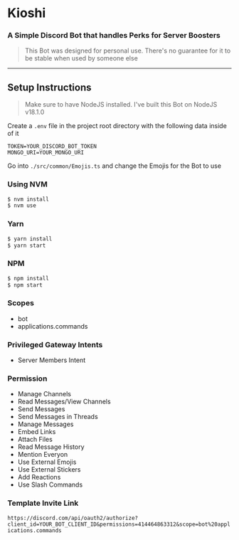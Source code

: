 # Kioshi

### A Simple Discord Bot that handles Perks for Server Boosters

> This Bot was designed for personal use. There's no guarantee for it to be stable when used by someone else

---

## Setup Instructions

> Make sure to have NodeJS installed. I've built this Bot on NodeJS v18.1.0

Create a `.env` file in the project root directory with the following data inside of it

```env
TOKEN=YOUR_DISCORD_BOT_TOKEN
MONGO_URI=YOUR_MONGO_URI
```

Go into `./src/common/Emojis.ts` and change the Emojis for the Bot to use

### Using NVM

```bash
$ nvm install
$ nvm use
```

### Yarn

```bash
$ yarn install
$ yarn start
```

### NPM

```bash
$ npm install
$ npm start
```

### Scopes

-   bot
-   applications.commands

### Privileged Gateway Intents

-   Server Members Intent

### Permission

-   Manage Channels
-   Read Messages/View Channels
-   Send Messages
-   Send Messages in Threads
-   Manage Messages
-   Embed Links
-   Attach Files
-   Read Message History
-   Mention Everyon
-   Use External Emojis
-   Use External Stickers
-   Add Reactions
-   Use Slash Commands

### Template Invite Link

`https://discord.com/api/oauth2/authorize?client_id=YOUR_BOT_CLIENT_ID&permissions=414464863312&scope=bot%20applications.commands`
